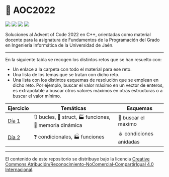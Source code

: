 # :christmas_tree: AOC2022

![](https://img.shields.io/static/v1?style=flat&message=CC%20BY-NC-SA%204.0&label=&logo=creativecommons&logoColor=000&labelColor=ef9421&color=ef9421)
![](https://img.shields.io/static/v1?style=flat&message=C%2b%2b&label=&logo=cplusplus&labelColor=00599c&color=005999)
![](https://img.shields.io/static/v1?style=flat&message=Conventional%20Commits&label=&logo=conventionalcommits&logoColor=000&labelColor=fe5196&color=fe5196)
![](https://img.shields.io/static/v1?style=flat&message=CLion&label=&logo=clion&labelColor=000h&color=000)


Soluciones al Advent of Code 2022 en C++, orientadas como material docente para la asignatura de Fundamentos de la Programación del Grado en Ingeniería Informática de la Universidad de Jaén.

---

En la siguiente tabla se recogen los distintos retos que se han resuelto con:

- Un enlace a la carpeta con todo el material para ese reto.
- Una lista de los temas que se tratan con dicho reto.
- Una lista con los distintos esquemas de resolución que se emplean en dicho reto. Por ejemplo, buscar el valor máximo en un vector de enteros, es extrapolable a buscar otros valores máximos en otras estructuras o a buscar el valor mínimo.

| Ejercicio                                              | Temáticas                                    | Esquemas                             |
|--------------------------------------------------------|----------------------------------------------|--------------------------------------|
| [Día 1](https://github.com/Griger/AOC2022/tree/main/1) | :arrows_clockwise: bucles, :bento: struct, :factory: funciones, :floppy_disk: memoria dinámica | :mag_right: buscar el máximo         
| [Día 2](https://github.com/Griger/AOC2022/tree/main/2) | :question: condicionales, :factory: funciones| :nesting_dolls: condiciones anidadas |
---
El contenido de este repositorio se distribuye bajo la licencia [Creative Commons Atribución/Reconocimiento-NoComercial-CompartirIgual 4.0 Internacional](https://creativecommons.org/licenses/by-nc-sa/4.0/legalcode.es).
